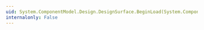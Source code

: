 ```yaml
---
uid: System.ComponentModel.Design.DesignSurface.BeginLoad(System.ComponentModel.Design.Serialization.DesignerLoader)
internalonly: False
---
```

